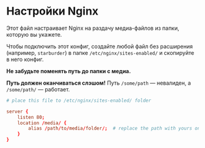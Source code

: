 # Настройки Nginx

Этот файл настраивает Nginx на раздачу медиа-файлов из папки, которую вы укажете.

Чтобы подключить этот конфиг, создайте любой файл без расширения (например, `starburder`) в папке `/etc/nginx/sites-enabled/` и скопируйте в него конфиг.

**Не забудьте поменять путь до папки с медиа.**

**Путь должен оканчиваться слэшом!** Путь `/some/path` — невалиден, а `/some/path/` — работает.


```conf
# place this file to /etc/nginx/sites-enabled/ folder

server {
    listen 80;
    location /media/ {
        alias /path/to/media/folder/;  # replace the path with yours one
    }
}
```
